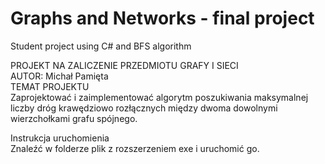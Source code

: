 # Graphs and Networks - final project
Student project using C# and BFS algorithm

PROJEKT NA ZALICZENIE PRZEDMIOTU GRAFY I SIECI   
AUTOR: Michał Pamięta   
TEMAT PROJEKTU   
Zaprojektować i zaimplementować algorytm poszukiwania maksymalnej liczby dróg krawędziowo rozłącznych między dwoma dowolnymi wierzchołkami grafu spójnego.

Instrukcja uruchomienia   
Znaleźć w folderze plik z rozszerzeniem exe i uruchomić go.
